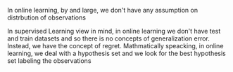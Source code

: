 In online learning, by and large, we don't have any assumption on distrbution of observations


In supervised Learning view in mind, in online learning we don't have test and train datasets and so there is no concepts of generalization error. Instead, we have the concept of regret. Mathmatically speacking, in online learning, we deal with a hypothesis set and we look for the best hypothesis set labeling the observations 


